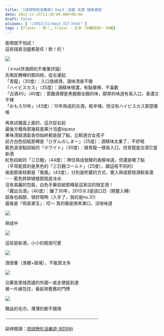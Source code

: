 ```yaml
---
title: '[琉球戀吃活樂遊] Day3：泡盛 古酒 瑞泉酒造'
date: 2013-11-15T21:30:00.000+08:00
draft: false
aliases: [ "/2013/11/day3_317.html" ]
tags : [flavor - 飲！, travel - 日本（沖縄琉球）・沖縄]
---
```


能喝就不怕試！  
這些瑞泉泡盛都是任！飲！的！  

![](/images/okinawa3f.jpg)

（＊not評酒師的不專業評論）  
先喝反轉樽的那四枝，從左邊起  
「青龍」（30度）：入口很順滑，酒味清香不嗆  
「ハイビスカス」（35度）：酒精味很濃，有點嗆辣，不喜歡  
「古酒40」（40度）：蒸餾酒裡是黒麹跟全麹的味，醇厚的味道有易入口，香濃又不辣  
「おもろ10年」（43度）：10年熟成的古酒，較辛辣，但沒有ハイビスカス那麼嗆喉  
  
再來試檯面上面的，這次從右起  
最後方檯角那幾枝是果汁泡盛liqueur  
果味清甜酒氣香但始終都是甜了點，比較適合女孩子  
前方白色招紙那樽是「びぎんのしまー」（25度）：酒精味太重了，不好喝  
藍色波波點招紙的「ホワイト」（30度）：跟青龍一樣易入口，但青龍是古酒它是新酒  
紅色招紙的「三日麹」（44度）：帶住熟成發酵的香醇味道，但還是嗆了點  
（平常能買的是黑色的「三日麹ゴールド」（25度），跟這枝不同的）  
後面那兩枝都是「鳳凰」（43度），分別是貯蔵的方式，甕入熟成那枝酒較香濃  
⋯⋯藍色胖胖矮矮那瓶是冰水  
沒有美麗的包裝，白色手撕招紙那樽是這家店的限定酒！  
「藏出古酒」（40度）：釀了30年，2013.8.3是詰口日（開甕入樽）  
超香也超醇，很好喝啊（入手了，我的是no.31）  
最後是「飛泉漱玉」：哎～ 真的像是用來漱口，沒啥味道  

![](/images/okinawa3f1.jpg)

熟成中  

![](/images/okinawa3f2.jpg)

這些是新酒，小小的瓶很可愛  

![](/images/okinawa3f3.jpg)

酒很重（液體+玻璃），不能買太多  

![](/images/okinawa3f4.jpg)

沿著首里城西邊的外圍一直走便能到達  
被一片綠包住，看起來舊舊的門牌  

![](/images/okinawa3f5.jpg)

贈品的毛巾，薄薄的都不錯用  
  
\-----------------------------------------------  
  
延伸閱讀：[琉球戀吃活樂遊 (6D5N)](https://hidie.net/okinawa6d5n/)
